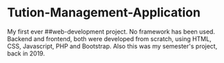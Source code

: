 # Tution-Management-Application
My first ever ##web-development project. 
No framework has been used. Backend and frontend, both were developed from scratch, 
using HTML, CSS, Javascript, PHP and Bootstrap. Also this was my semester's project, back in 2019. 
